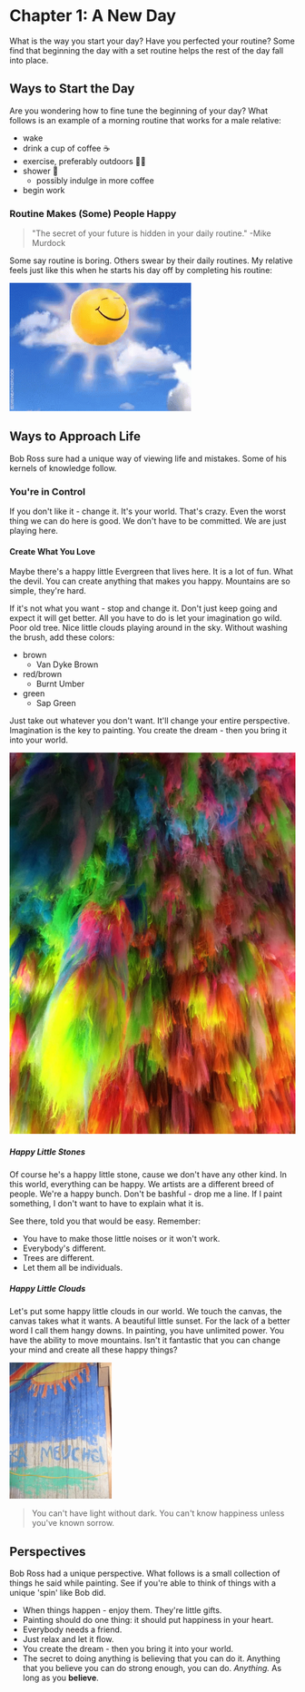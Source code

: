# Chapter 1: A New Day

What is the way you start your day? Have you perfected your routine? Some find that beginning the day with a set routine helps the rest of the day fall into place.

## Ways to Start the Day

Are you wondering how to fine tune the beginning of your day? What follows is an example of a morning routine that works for a male relative:

- wake
- drink a cup of coffee ☕️
- exercise, preferably outdoors 🚴‍♀️
- shower 🚿 
  - possibly indulge in more coffee
- begin work

### Routine Makes (Some) People Happy

> "The secret of your future is hidden in your daily routine." -Mike Murdock

Some say routine is boring. Others swear by their daily routines. My relative feels just like this when he starts his day off by completing his routine:

<img src = "https://github.com/ljmoody/myrepo/blob/gh-pages/images/happy.gif?raw=true">

## Ways to Approach Life

Bob Ross sure had a unique way of viewing life and mistakes. Some of his kernels of knowledge follow. 

### You're in Control

If you don't like it - change it. It's your world. That's crazy. Even the worst thing we can do here is good. We don't have to be committed. We are just playing here.

#### Create What You Love

Maybe there's a happy little Evergreen that lives here. It is a lot of fun. What the devil. You can create anything that makes you happy. Mountains are so simple, they're hard.

If it's not what you want - stop and change it. Don't just keep going and expect it will get better. All you have to do is let your imagination go wild. Poor old tree. Nice little clouds playing around in the sky. Without washing the brush, add these colors:

- brown
  - Van Dyke Brown
- red/brown
  - Burnt Umber
- green
  - Sap Green

Just take out whatever you don't want. It'll change your entire perspective. Imagination is the key to painting. You create the dream - then you bring it into your world.

<img src = "https://github.com/ljmoody/myrepo/blob/gh-pages/images/fuzzy_color_threads.png?raw=true">

##### Happy Little Stones

Of course he's a happy little stone, cause we don't have any other kind. In this world, everything can be happy. We artists are a different breed of people. We're a happy bunch. Don't be bashful - drop me a line. If I paint something, I don't want to have to explain what it is.

See there, told you that would be easy. Remember:

- You have to make those little noises or it won't work. 
- Everybody's different. 
- Trees are different. 
- Let them all be individuals.

##### Happy Little Clouds

Let's put some happy little clouds in our world. We touch the canvas, the canvas takes what it wants. A beautiful little sunset. For the lack of a better word I call them hangy downs. In painting, you have unlimited power. You have the ability to move mountains. Isn't it fantastic that you can change your mind and create all these happy things?

<img src = "https://github.com/ljmoody/myrepo/blob/gh-pages/images/under_the_stairs.png?raw=true">

> You can't have light without dark. You can't know happiness unless you've known sorrow. 

## Perspectives

Bob Ross had a unique perspective. What follows is a small collection of things he said while painting. See if you're able to think of things with a unique 'spin' like Bob did. 

- When things happen - enjoy them. They're little gifts.
- Painting should do one thing: it should put happiness in your heart.
- Everybody needs a friend. 
- Just relax and let it flow.
- You create the dream - then you bring it into your world.
- The secret to doing anything is believing that you can do it. Anything that you believe you can do strong enough, you can do. _Anything._ As long as you **believe**. 
